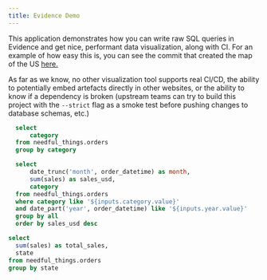 ```yaml
---
title: Evidence Demo
---
```


This application demonstrates how you can write raw SQL queries in Evidence and get nice, performant data visualization, along with CI. For an example of how easy this is, you can see the commit that created the map of the US [here.](https://github.com/hermit-technology/evidence-demo/commit/4b8d9f07f2e488b8a9356d2e8193536209c544c9)

As far as we know, no other visualization tool supports real CI/CD, the ability to potentially embed artefacts directly in other websites, or the ability to know if a dependency is broken (upstream teams can try to build this project with the `--strict` flag as a smoke test before pushing changes to database schemas, etc.)

```sql categories
  select
      category
  from needful_things.orders
  group by category
```

<Dropdown data={categories} name=category value=category>
    <DropdownOption value="%" valueLabel="All Categories"/>
</Dropdown>

<Dropdown name=year>
    <DropdownOption value=% valueLabel="All Years"/>
    <DropdownOption value=2019/>
    <DropdownOption value=2020/>
    <DropdownOption value=2021/>
</Dropdown>

```sql orders_by_category
  select 
      date_trunc('month', order_datetime) as month,
      sum(sales) as sales_usd,
      category
  from needful_things.orders
  where category like '${inputs.category.value}'
  and date_part('year', order_datetime) like '${inputs.year.value}'
  group by all
  order by sales_usd desc
```

<BarChart
    data={orders_by_category}
    title="Sales by Month, {inputs.category.label}"
    x=month
    y=sales_usd
    series=category
/>

```sql orders_by_state
select 
  sum(sales) as total_sales,
  state
from needful_things.orders
group by state
```

<USMap
    data={orders_by_state}
    state=state
    value=total_sales
/>
